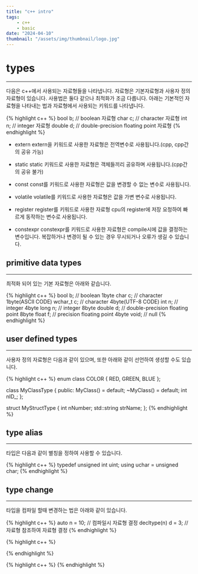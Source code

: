 ```yaml
---
title: "c++ intro"
tags:
    - c++
    - basic
date: "2024-04-10"
thumbnail: "/assets/img/thumbnail/logo.jpg"
---
```


# types
---
다음은 c++에서 사용되는 자료형들을 나타냅니다. 자료형은 기본자료형과 사용자 정의 자료형이 있습니다. 사용법은 둘다 같으나 최적화가 조금 다릅니다. 아래는 기본적인 자료형을 나타내는 법과 자료형에서 사용되는 키워드를 나타냅니다.

{% highlight c++ %}
bool b; // boolean 자료형
char c; // character 자료형
int n; // integer 자료형
double d; // double-precision floating point 자료형
{% endhighlight %}

* extern
extern을 키워드로 사용한 자료형은 전역변수로 사용됩니다.(cpp, cpp간의 공유 가능)

* static
static 키워드로 사용한 자료형은 객체들끼리 공유하며 사용됩니다.(cpp간의 공유 불가)

* const
const를 키워드로 사용한 자료형은 값을 변경할 수 없는 변수로 사용됩니다.

* volatile
volatile를 키워드로 사용한 자료형은 값을 가변 변수로 사용됩니다.

* register
register를 키워드로 사용한 자료형 cpu의 register에 저장 요청하여 빠르게 동작하는 변수로 사용됩니다.

* constexpr
constexpr를 키워드로 사용한 자료형은 compile시에 값을 결정하는 변수입니다. 복잡하거나 변경이 될 수 있는 경우 무시되거나 오류가 생길 수 있습니다.

## primitive data types
---
최적화 되어 있는 기본 자료형은 아래와 같습니다.

{% highlight c++ %}
bool b; // boolean 1byte
char c; // character 1byte(ASCII CODE)
wchar_t c; // character 4byte(UTF-8 CODE)
int n; // integer 4byte
long n; // integer 8byte
double d; // double-precision floating point 8byte
float f; // precision floating point 4byte
void; // null
{% endhighlight %}

## user defined types
---
사용자 정의 자료형은 다음과 같이 있으며, 또한 아래와 같이 선언하여 생성할 수도 있습니다.

{% highlight c++ %}
enum class COLOR { RED, GREEN, BLUE };

class MyClassType {
  public:
    MyClass() = default;
    ~MyClass() = default;
    int nID_;
};

struct MyStructType {
  int nNumber;
  std::string strName;
};
{% endhighlight %}

## type alias
---
타입은 다음과 같이 별칭을 정하여 사용할 수 있습니다.

{% highlight c++ %}
typedef unsigned int uint;
using uchar = unsigned char;
{% endhighlight %}

## type change
---
타입을 컴파일 할때 변경하는 법은 아래와 같이 있습니다.

{% highlight c++ %}
auto n = 10; // 컴파일시 자료형 결정
decltype(n) d = 3; // 자료형 참조하여 자료형 결정
{% endhighlight %}






{% highlight c++ %}

{% endhighlight %}








{% highlight c++ %}
{% endhighlight %}